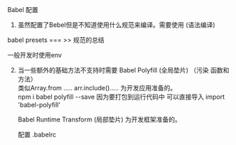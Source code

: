 Babel 配置

1. 虽然配置了Bebel但是不知道使用什么规范来编译。需要使用      (语法编译)

babel presets === >> 规范的总结 

一般开发时使用env

2.  当一些额外的基础方法不支持时需要 Babel Polyfill (全局垫片)       （污染 函数和方法）      
    类似Array.from .....  arr.include().....     为开发应用准备的。    
    npm i babel polyfill --save  因为要打包到运行代码中
    可以直接导入  import 'babel-polyfill'   

    Babel Runtime Transform  (局部垫片) 
    为开发框架准备的。

    配置
    .babelrc
